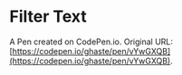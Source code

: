 # Filter Text

A Pen created on CodePen.io. Original URL: [https://codepen.io/ghaste/pen/vYwGXQB](https://codepen.io/ghaste/pen/vYwGXQB).

